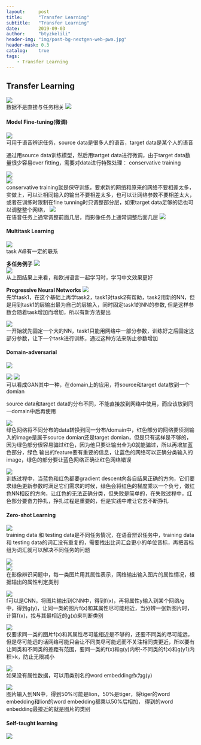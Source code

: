 ```yaml
---
layout:     post
title:      "Transfer Learning"
subtitle:   "Transfer Learning"
date:       2019-09-03
author:     "btyzkelili"
header-img: "img/post-bg-nextgen-web-pwa.jpg"
header-mask: 0.3
catalog:    true
tags:
    - Transfer Learning
---  
```

## Transfer Learning
![](/img/lhy_ml/trans-1.jpg)  
数据不是直接与任务相关
![](/img/lhy_ml/trans-2.jpg)  

#### Model Fine-tuning(微调)
![](/img/lhy_ml/trans-3.jpg)  
可用于语音辨识任务，source data是很多人的语音，target data是某个人的语音    

通过用source data训练模型，然后用tartget data进行微调，由于target data数量很少容易over fitting，需要对data进行特殊处理：
conservative training

![](/img/lhy_ml/trans-4.jpg)  
![](/img/lhy_ml/trans-5.jpg)  
conservative training就是保守训练，要求新的网络和原来的网络不要相差太多，实做上，可以让相同输入的输出不要相差太多，也可以让网络参数不要相差太大，或者在训练时限制在fine tunning时只调整部分层，如果target data足够的话也可以调整整个网络，
![](/img/lhy_ml/trans-6.jpg)  
在语音任务上通常调整前面几层，而影像任务上通常调整后面几层
![](/img/lhy_ml/trans-7.jpg)  

#### Multitask Learning
![](/img/lhy_ml/trans-8.jpg)  
task A\B有一定的联系

**多任务例子**
![](/img/lhy_ml/trans-9.jpg)  
![](/img/lhy_ml/trans-10.jpg)  
从上图结果上来看，和欧洲语言一起学习时，学习中文效果更好

**Progressive Neural Networks**
![](/img/lhy_ml/trans-11.jpg)  
先学task1，在这个基础上再学task2，task1对task2有帮助，task2用新的NN，但是用到task1的层输出最为自己的层输入，同时固定task1的NN的参数,
但是这样参数会随着task增加而增加，所以有新方法提出

![](/img/lhy_ml/trans-12.jpg)  
一开始就先固定一个大的NN，task1只能用网络中一部分参数，训练好之后固定这部分参数，让下一个task进行训练，通过这种方法来防止参数增加

#### Domain-adversarial
![](/img/lhy_ml/trans-17.jpg)  

![](/img/lhy_ml/trans-13.jpg)  ![](/img/lhy_ml/trans-14.jpg)  
可以看成GAN其中一种，在domain上的应用，将source和target data放到一个domian  

source data和target data的分布不同，不能直接放到网络中使用，而应该放到同一domain中后再使用

![](/img/lhy_ml/trans-15.jpg)  
绿色网络将不同分布的data转换到同一分布/domain中，红色部分的网络要侦测输入的image是属于source domian还是target
domian，但是只有这样是不够的，因为绿色部分很容易骗过红色，因为他只要让输出全为0就能骗过，所以再增加蓝色部分，绿色
输出的feature要有重要的信息，让蓝色的网络可以正确分类输入的image，绿色的部分要让蓝色网络正确让红色网络错误

![](/img/lhy_ml/trans-16.jpg)  
训练过程中，当蓝色和红色都要gradient descent向各自结果正确的方向，它们要求绿色更新参数时满足它们需求的时候，绿色会将红色的梯度乘以一个负号，做红色NN相反的方向，让红色的无法正确分类，但失败是简单的，在失败过程中，红色部分要奋力挣扎，挣扎过程是重要的，但是实践中难让它去不断挣扎

#### Zero-shot Learning
![](/img/lhy_ml/trans-18.jpg)  
training data 和 testing data是不同任务情况，在语音辨识任务中，training data 和 testing data的词汇没有重复的，需要找出比词汇会更小的单位音标，再把音标组为词汇就可以解决不同任务的问题  

![](/img/lhy_ml/trans-19.jpg)  
![](/img/lhy_ml/trans-20.jpg)  
在影像辨识问题中，每一类图片用其属性表示，网络输出输入图片的属性情况，根据输出的属性判定类别

![](/img/lhy_ml/trans-21.jpg)  
f可以是CNN，将图片输出到CNN中，得到f(x)，再将属性y输入到某个网络/g中，得到g(y)，让同一类的图片f(x)和其属性尽可能相近，当分辨一张新图片时，计算f(x)，找与其最相近的g(x)来判断类别

![](/img/lhy_ml/trans-23.jpg)  
仅要求同一类的图片f(x)和其属性尽可能相近是不够的，还要不同类的尽可能远，但是尽可能远的话网络可能只会让不同类尽可能远而不关注相同类更近，所以要有让同类和不同类的差距有范围，要同一类的f(x)和g(y)内积-不同类的f(x)和g(y1)内积>k，防止无限减小

![](/img/lhy_ml/trans-22.jpg)  
如果没有属性数据，可以用类别名的word embedding作为g(y)

![](/img/lhy_ml/trans-24.jpg)  
图片输入到NN中，得到50%可能是lion，50%是tiger，将tiger的word embedding和lion的word embedding都乘以50%后相加，
得到的word enbedding最接近的就是图片的类别

#### Self-taught learning
![](/img/lhy_ml/trans-25.jpg)  
